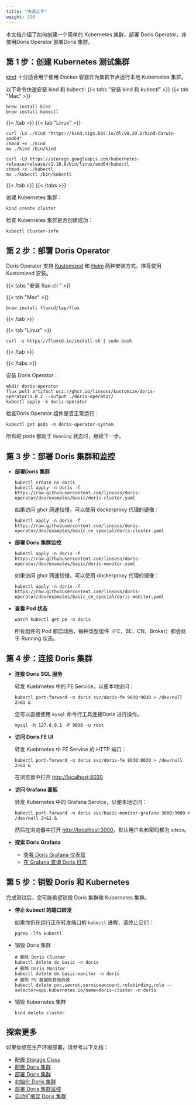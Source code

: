 ```yaml
---
title: "快速上手"
weight: 130
---
```


本文档介绍了如何创建一个简单的 Kubernetes 集群，部署 Doris Operator，并使用Doris Operator 部署Doris 集群。

## 第 1 步：创建 Kubernetes 测试集群

[kind](https://kind.sigs.k8s.io/) 十分适合用于使用 Docker 容器作为集群节点运行本地 Kubernetes 集群。

以下命令快速安装 kind 和 kubectl:
{{< tabs "安装 kind 和 kubectl" >}}
{{< tab "Mac" >}}

```shell
brew install kind
brew install kubectl
```

{{< /tab >}}
{{< tab "Linux" >}}

```shell
curl -Lo ./kind "https://kind.sigs.k8s.io/dl/v0.20.0/kind-darwin-amd64"
chmod +x ./kind
mv ./kind /bin/kind

curl -LO https://storage.googleapis.com/kubernetes-release/release/v1.18.0/bin/linux/amd64/kubectl
chmod +x ./kubectl
mv ./kubectl /bin/kubectl
```

{{< /tab >}}
{{< /tabs >}}

创建 Kubernetes 集群：

```shell
kind create cluster
```

检查 Kubernetes 集群是否创建成功：

```shell
kubectl cluster-info
```

## 第 2 步：部署 Doris Operator

Doris Operator 支持 [Kustomized](../../installation/kustomized-installation/)
和 [Helm](../../installation/helm-installation/) 两种安装方式，推荐使用 Kustomized 安装。

{{< tabs "安装 flux-cli " >}}

{{< tab "Mac" >}}

```shell
brew install fluxcd/tap/flux
```

{{< /tab >}}

{{< tab "Linux" >}}

```shell
curl -s https://fluxcd.io/install.sh | sudo bash
```

{{< /tab >}}

{{< /tabs >}}

安装 Doris Operator：

```shell
mkdir doris-operator
flux pull artifact oci://ghcr.io/linsoss/kustomize/doris-operator:1.0.2 --output ./doris-operator/
kubectl apply -k doris-operator
```

检查Doris Operator 组件是否正常运行：

```shell
kubectl get pods -n doris-operator-system
```

所有的 pods 都处于 `Running` 状态时，继续下一步。

## 第 3 步：部署 Doris 集群和监控

- **部署Doris 集群**

    ```shell
    kubectl create ns doris
    kubectl apply -n doris -f https://raw.githubusercontent.com/linsoss/doris-operator/dev/examples/basic/doris-cluster.yaml 
    ```

  如果访问 ghcr 网速较慢，可以使用 dockerproxy 代理的镜像：

    ```shell
    kubectl apply -n doris -f https://raw.githubusercontent.com/linsoss/doris-operator/dev/examples/basic_cn_special/doris-cluster.yaml
    ```

- **部署 Doris 集群监控**

   ```shell
   kubectl apply -n doris -f https://raw.githubusercontent.com/linsoss/doris-operator/dev/examples/basic/doris-monitor.yaml
   ```

  如果访问 ghcr 网速较慢，可以使用 dockerproxy 代理的镜像：

   ```shell
   kubectl apply -n doris -f https://raw.githubusercontent.com/linsoss/doris-operator/dev/examples/basic_cn_special/doris-monitor.yaml
   ```

- **查看 Pod 状态**

   ```shell
   watch kubectl get po -n doris
   ```

  所有组件的 Pod 都启动后，每种类型组件（FE，BE，CN，Broker）都会处于 Running 状态。

## 第 4 步：连接 Doris 集群

- **连接 Doris SQL 服务**

  转发 Kuebrnetes 中的 FE Service，以便本地访问：

    ```shell
    kubectl port-forward -n doris svc/doris-fe 9030:9030 > /dev/null 2>&1 &
    ```

  您可以直接使用 `mysql` 命令行工具连接Doris 进行操作。

    ```shell
    mysql -h 127.0.0.1 -P 9030 -u root
    ```

- **访问 Doris FE UI**

  转发 Kuebrnetes 中 FE Service 的 HTTP 端口：

    ```shell
    kubectl port-forward -n doris svc/doris-fe 8030:8030 > /dev/null 2>&1 &
    ```

  在浏览器中打开 [http://localhost:8030](http://localhost:3000/)

- **访问 Grafana 面板**

  转发 Kubernetes 中的 Grafana Service，以便本地访问：

    ```shell
    kubectl port-forward -n doris svc/basic-monitor-grafana 3000:3000 > /dev/null 2>&1 &
    ```

  然后在浏览器中打开 [http://localhost:3000](http://localhost:3000/)，默认用户名和密码都为 `admin`。

- **探索 Doris Grafana**

    - [查看 Doris Grafana 仪表盘](../../monitor/%E6%9F%A5%E7%9C%8B-doris-grafana-%E4%BB%AA%E8%A1%A8%E7%9B%98/)
    - [在 Grafana 查询 Doris 日志](../../monitor/%E5%9C%A8-grafana-%E6%9F%A5%E8%AF%A2-doris-%E6%97%A5%E5%BF%97/)

## 第 5 步：销毁 Doris 和 Kubernetes

完成测试后，您可能希望销毁 Doris 集群和 Kubernetes 集群。

- **停止 kubectl 的端口转发**

  如果你仍在运行正在转发端口的 `kubectl` 进程，请终止它们：

    ```shell
    pgrep -lfa kubectl
    ```

- 销毁 Doris 集群

    ```shell
    # 删除 Doris Cluster
    kubectl delete dc basic -n doris
    # 删除 Doris Monitor
    kubectl delete dm basic-monitor -n doris
    # 删除 PV 数据和其他资源
    kubectl delete pvc,secret,serviceaccount,rolebinding,role --selector=app.kubernetes.io/name=doris-cluster -n doris
    ```

- 销毁 Kubernetes 集群

    ```shell
    kind delete cluster
    ```

## 探索更多

如果你想在生产环境部署，请参考以下文档：

- [配置 Storage Class](../../deploy/%E9%85%8D%E7%BD%AE-storage-class/)
- [配置 Doris 集群](../../deploy/%E9%85%8D%E7%BD%AE-doris-%E9%9B%86%E7%BE%A4/)
- [部署 Doris 集群](../../deploy/%E9%83%A8%E7%BD%B2-doris-%E9%9B%86%E7%BE%A4/)
- [初始化 Doris 集群](../../deploy/%E5%88%9D%E5%A7%8B%E5%8C%96-doris-%E9%9B%86%E7%BE%A4/)
- [部署 Doris 集群监控](../../monitor/%E9%83%A8%E7%BD%B2-doris-%E9%9B%86%E7%BE%A4%E7%9B%91%E6%8E%A7/)
- [自动扩缩容 Doris 集群](../../scale/%E8%87%AA%E5%8A%A8%E6%89%A9%E7%BC%A9%E5%AE%B9-doris-%E9%9B%86%E7%BE%A4/)

